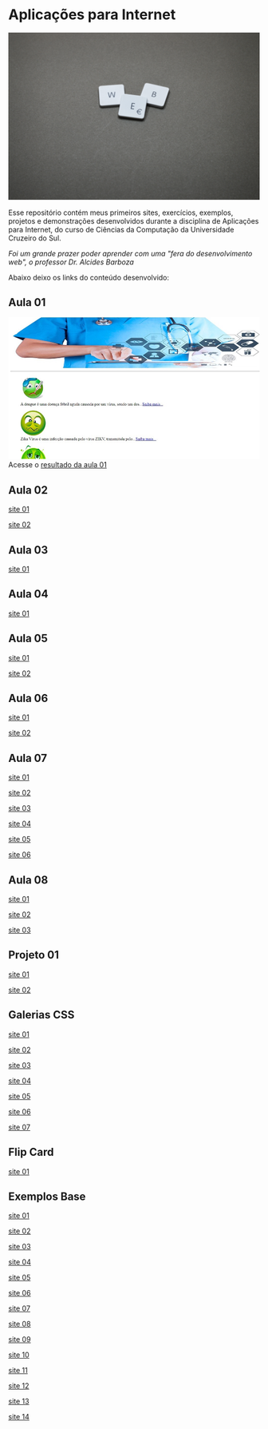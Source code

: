 # Aplicações para Internet

![Imagem meramente ilustrativa](./pexels-miguel-á-padriñán-1591060.jpg)

Esse repositório contém meus primeiros sites, exercícios, exemplos, projetos e demonstrações desenvolvidos durante a disciplina de Aplicações para Internet, do curso de Ciências da Computação da Universidade Cruzeiro do Sul.

_Foi um grande prazer poder aprender com uma "fera do desenvolvimento web", o professor Dr. Alcides Barboza_

Abaixo deixo os links do conteúdo desenvolvido:

## Aula 01

![](./img/thumb_app_para_internet_aula01_ex001.jpg)
Acesse o [resultado da aula 01](https://gabrielgustavoms.github.io/aplicacoesParaInternet/aula1/site1_incompleto/)

## Aula 02

[site 01](https://gabrielgustavoms.github.io/aplicacoesParaInternet/aula2/site-1/)

[site 02](https://gabrielgustavoms.github.io/aplicacoesParaInternet/aula2/site-2/)

## Aula 03

[site 01](https://gabrielgustavoms.github.io/aplicacoesParaInternet/aula3/)

## Aula 04

[site 01](https://gabrielgustavoms.github.io/aplicacoesParaInternet/aula4/)

## Aula 05

[site 01](https://gabrielgustavoms.github.io/aplicacoesParaInternet/aula5/exercicio1/)

[site 02](https://gabrielgustavoms.github.io/aplicacoesParaInternet/aula5/exercicio1-1/)

## Aula 06

[site 01](https://gabrielgustavoms.github.io/aplicacoesParaInternet/aula6/exercicio01/exercicio-01.html)

[site 02](https://gabrielgustavoms.github.io/aplicacoesParaInternet/aula6/exercicio2/)

## Aula 07

[site 01](https://gabrielgustavoms.github.io/aplicacoesParaInternet/aula7/exercicio_01/)

[site 02](https://gabrielgustavoms.github.io/aplicacoesParaInternet/aula7/exercicio_02/)

[site 03](https://gabrielgustavoms.github.io/aplicacoesParaInternet/aula7/exercicio_03/)

[site 04](https://gabrielgustavoms.github.io/aplicacoesParaInternet/aula7/exercicio_04/)

[site 05](https://gabrielgustavoms.github.io/aplicacoesParaInternet/aula7/exercicio_05/)

[site 06](https://gabrielgustavoms.github.io/aplicacoesParaInternet/aula7/exercicio_06/)

## Aula 08

[site 01](https://gabrielgustavoms.github.io/aplicacoesParaInternet/aula8/exercicio1_base/)

[site 02](https://gabrielgustavoms.github.io/aplicacoesParaInternet/aula8/exercicio2_base/)

[site 03](https://gabrielgustavoms.github.io/aplicacoesParaInternet/aula8/exercicio3_base/)

## Projeto 01

[site 01](https://gabrielgustavoms.github.io/aplicacoesParaInternet/Projeto1/exercicio1/)

[site 02](https://gabrielgustavoms.github.io/aplicacoesParaInternet/Projeto1/exercicio2/)

## Galerias CSS

[site 01](https://gabrielgustavoms.github.io/aplicacoesParaInternet/Galerias%20Css/exercicio_01/)

[site 02](https://gabrielgustavoms.github.io/aplicacoesParaInternet/Galerias%20Css/exercicio_02/)

[site 03](https://gabrielgustavoms.github.io/aplicacoesParaInternet/Galerias%20Css/exercicio_03/)

[site 04](https://gabrielgustavoms.github.io/aplicacoesParaInternet/Galerias%20Css/exercicio_04/)

[site 05](https://gabrielgustavoms.github.io/aplicacoesParaInternet/Galerias%20Css/exercicio_05/)

[site 06](https://gabrielgustavoms.github.io/aplicacoesParaInternet/Galerias%20Css/exercicio_06/)

[site 07](https://gabrielgustavoms.github.io/aplicacoesParaInternet/Galerias%20Css/exercicio_07/)

## Flip Card

[site 01](https://gabrielgustavoms.github.io/aplicacoesParaInternet/flip-card/)

## Exemplos Base

[site 01](https://gabrielgustavoms.github.io/aplicacoesParaInternet/Exemplos_base/exemplo_1.html)

[site 02](https://gabrielgustavoms.github.io/aplicacoesParaInternet/Exemplos_base/exemplo_3.html)

[site 03](https://gabrielgustavoms.github.io/aplicacoesParaInternet/Exemplos_base/exemplo_6.html)

[site 04](https://gabrielgustavoms.github.io/aplicacoesParaInternet/Exemplos_base/exemplo_7.html)

[site 05](https://gabrielgustavoms.github.io/aplicacoesParaInternet/Exemplos_base/exemplo_8.html)

[site 06](https://gabrielgustavoms.github.io/aplicacoesParaInternet/Exemplos_base/exemplo_9.html)

[site 07](https://gabrielgustavoms.github.io/aplicacoesParaInternet/Exemplos_base/exemplo_10.html)

[site 08](https://gabrielgustavoms.github.io/aplicacoesParaInternet/Exemplos_base/exemplo_11.html)

[site 09](https://gabrielgustavoms.github.io/aplicacoesParaInternet/Exemplos_base/exemplo_12.html)

[site 10](https://gabrielgustavoms.github.io/aplicacoesParaInternet/Exemplos_base/exemplo_13.html)

[site 11](https://gabrielgustavoms.github.io/aplicacoesParaInternet/Exemplos_base/exemplo_15.html)

[site 12](https://gabrielgustavoms.github.io/aplicacoesParaInternet/Exemplos_base/exemplo_16.html)

[site 13](https://gabrielgustavoms.github.io/aplicacoesParaInternet/Exemplos_base/exemplo_18.html)

[site 14](https://gabrielgustavoms.github.io/aplicacoesParaInternet/Exemplos_base/exemplo_19.html)

